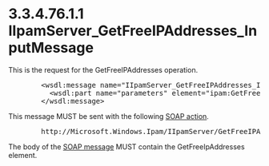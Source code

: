<html dir="LTR" xmlns:mshelp="http://msdn.microsoft.com/mshelp" xmlns:ddue="http://ddue.schemas.microsoft.com/authoring/2003/5" xmlns:xlink="http://www.w3.org/1999/xlink" xmlns:tool="http://www.microsoft.com/tooltip">
 <body>
 <div id="header">
 <h1 class="heading">3.3.4.76.1.1 IIpamServer_GetFreeIPAddresses_InputMessage</h1>
 </div>
 <div id="mainSection">
 <div id="mainBody">
 <div id="allHistory" class="saveHistory"></div>
 <div id="sectionSection0" class="section" name="collapseableSection">
 

<p>This is the request for the GetFreeIPAddresses operation.</p>

<dl>
<dd>
<div><pre>   &lt;wsdl:message name=&quot;IIpamServer_GetFreeIPAddresses_InputMessage&quot;&gt;
     &lt;wsdl:part name=&quot;parameters&quot; element=&quot;ipam:GetFreeIPAddresses&quot; /&gt;
   &lt;/wsdl:message&gt;
</pre></div>
</dd></dl>

<p>This message MUST be sent with the following <a href="21b4a631-8f28-420f-822f-c5f879d5046e.md#gt_c1358651-96c1-4ce0-8e1f-b0b7a94145e3">SOAP action</a>.</p>

<dl>
<dd>
<div><pre>   http://Microsoft.Windows.Ipam/IIpamServer/GetFreeIPAddresses
</pre></div>
</dd></dl>

<p>The body of the <a href="21b4a631-8f28-420f-822f-c5f879d5046e.md#gt_96185df3-4677-478c-b239-f72fcf514c59">SOAP message</a> MUST contain
the GetFreeIpAddresses element.</p>


 </div>
 </div>
 </div>
 </body>
</html>